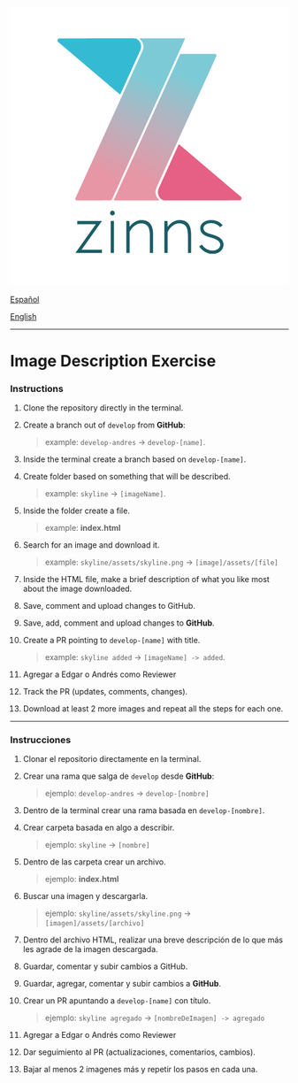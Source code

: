 ![zinns.io](zinns.png)


[Español](#instrucciones)

[English](#instructions)

---

# Image Description Exercise

### Instructions

1. Clone the repository directly in the terminal.

2. Create a branch out of `develop` from **GitHub**:

    > example: `develop-andres` -> `develop-[name]`.

3. Inside the terminal create a branch based on `develop-[name]`.

4. Create folder based on something that will be described.

    > example: `skyline` -> `[imageName]`.

5. Inside the folder create a file.

    > example: **index.html**

6. Search for an image and download it.

    > example: `skyline/assets/skyline.png` -> `[image]/assets/[file]`

7. Inside the HTML file, make a brief description of what you like most about the image downloaded.

8. Save, comment and upload changes to GitHub.

10. Save, add, comment and upload changes to **GitHub**.

11. Create a PR pointing to `develop-[name]` with title.

    > example: `skyline added` -> `[imageName] -> added`.

12. Agregar a Edgar o Andrés como Reviewer

13. Track the PR (updates, comments, changes).

14. Download at least 2 more images and repeat all the steps for each one.
---

### Instrucciones

1. Clonar el repositorio directamente en la terminal.

2. Crear una rama que salga de `develop` desde **GitHub**:

    > ejemplo: `develop-andres` -> `develop-[nombre]`

3. Dentro de la terminal crear una rama basada en `develop-[nombre]`.

4. Crear carpeta basada en algo a describir.

    > ejemplo: `skyline` -> `[nombre]`

5. Dentro de las carpeta crear un archivo.

    > ejemplo: **index.html**

6. Buscar una imagen y descargarla.

    > ejemplo: `skyline/assets/skyline.png` -> `[imagen]/assets/[archivo]`

7. Dentro del archivo HTML, realizar una breve descripción de lo que más les agrade de la imagen descargada.

8. Guardar, comentar y subir cambios a GitHub.

9. Guardar, agregar, comentar y subir cambios a **GitHub**.

10. Crear un PR apuntando a `develop-[name]` con título.

    > ejemplo: `skyline agregado` -> `[nombreDeImagen] -> agregado`

11. Agregar a Edgar o Andrés como Reviewer

12. Dar seguimiento al PR (actualizaciones, comentarios, cambios).

13. Bajar al menos 2 imagenes más y repetir los pasos en cada una.
